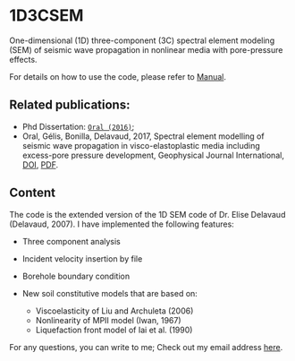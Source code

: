 # 1D3CSEM
One-dimensional (1D) three-component (3C) spectral element modeling (SEM) of seismic wave propagation in nonlinear media with pore-pressure effects. 

For details on how to use the code, please refer to [Manual](https://github.com/elifo/1D3CSEM/blob/master/1D3CSEM/MANUAL/manual.pdf).


## Related publications: 
* Phd Dissertation: [`Oral (2016)`](https://tel.archives-ouvertes.fr/tel-01562279);
* Oral, Gélis, Bonilla, Delavaud, 2017, Spectral element modelling of seismic wave
propagation in visco-elastoplastic media including excess-pore pressure development,
Geophysical Journal International, [DOI](https://doi.org/10.1093/gji/ggx375), [PDF](https://eartharxiv.org/repository/view/1953/).


## Content
The code is the extended version of the 1D SEM code of Dr. Elise Delavaud (Delavaud, 2007). I have implemented the following features:
* Three component analysis
* Incident velocity insertion by file
* Borehole boundary condition 
* New soil constitutive models that are based on:

    * Viscoelasticity of Liu and Archuleta (2006)
    * Nonlinearity of MPII model (Iwan, 1967)
    * Liquefaction front model of Iai et al. (1990)

For any questions, you can write to me; Check out my email address [here](https://elifo.github.io).
